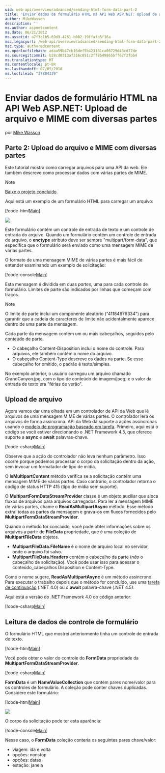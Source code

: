 ```yaml
---
uid: web-api/overview/advanced/sending-html-form-data-part-2
title: 'Enviar dados de formulário HTML na API Web ASP.NET: Upload de arquivo e com diversas partes MIME | Microsoft Docs'
author: MikeWasson
description: ''
ms.author: aspnetcontent
ms.date: 06/21/2012
ms.assetid: a7f3c1b5-69d9-4261-b082-19ffafa5f16a
msc.legacyurl: /web-api/overview/advanced/sending-html-form-data-part-2
msc.type: authoredcontent
ms.openlocfilehash: adaa59b47cb16def5b423181ca06729d43cd77de
ms.sourcegitcommit: b28cd0313af316c051c2ff8549865bff67f2fbb4
ms.translationtype: MT
ms.contentlocale: pt-BR
ms.lasthandoff: 07/05/2018
ms.locfileid: "37804339"
---
```

<a name="sending-html-form-data-in-aspnet-web-api-file-upload-and-multipart-mime"></a>Enviar dados de formulário HTML na API Web ASP.NET: Upload de arquivo e MIME com diversas partes
====================
por [Mike Wasson](https://github.com/MikeWasson)

## <a name="part-2-file-upload-and-multipart-mime"></a>Parte 2: Upload do arquivo e MIME com diversas partes

Este tutorial mostra como carregar arquivos para uma API da web. Ele também descreve como processar dados com várias partes de MIME.

> [!NOTE]
> [Baixe o projeto concluído](https://code.msdn.microsoft.com/ASPNET-Web-API-File-Upload-a8c0fb0d).


Aqui está um exemplo de um formulário HTML para carregar um arquivo:

[!code-html[Main](sending-html-form-data-part-2/samples/sample1.html)]

![](sending-html-form-data-part-2/_static/image1.png)

Este formulário contém um controle de entrada de texto e um controle de entrada do arquivo. Quando um formulário contém um controle de entrada de arquivo, o **enctype** atributo deve ser sempre &quot;multipart/form-data&quot;, que especifica que o formulário será enviado como uma mensagem MIME de várias partes.

O formato de uma mensagem MIME de várias partes é mais fácil de entender examinando um exemplo de solicitação:

[!code-console[Main](sending-html-form-data-part-2/samples/sample2.cmd)]

Esta mensagem é dividida em duas *partes*, uma para cada controle de formulário. Limites de parte são indicados por linhas que começam com traços.

> [!NOTE]
> O limite de parte inclui um componente aleatório (&quot;41184676334&quot;) para garantir que a cadeia de caracteres de limite não acidentalmente aparece dentro de uma parte da mensagem.


Cada parte da mensagem contém um ou mais cabeçalhos, seguidos pelo conteúdo de parte.

- O cabeçalho Content-Disposition inclui o nome do controle. Para arquivos, ele também contém o nome do arquivo.
- O cabeçalho Content-Type descreve os dados na parte. Se esse cabeçalho for omitido, o padrão é texto/simples.

No exemplo anterior, o usuário carregou um arquivo chamado GrandCanyon.jpg, com o tipo de conteúdo de imagem/jpeg; e o valor da entrada de texto era &quot;férias de verão&quot;.

## <a name="file-upload"></a>Upload de arquivo

Agora vamos dar uma olhada em um controlador de API da Web que lê arquivos de uma mensagem MIME de várias partes. O controlador lerá os arquivos de forma assíncrona. API da Web dá suporte a ações assíncronas usando o [modelo de programação baseado em tarefa](https://msdn.microsoft.com/library/dd460693.aspx). Primeiro, aqui está o código se você estiver direcionando o .NET Framework 4.5, que oferece suporte a **async** e **await** palavras-chave.

[!code-csharp[Main](sending-html-form-data-part-2/samples/sample3.cs)]

Observe que a ação do controlador não leva nenhum parâmetro. Isso ocorre porque podemos processar o corpo da solicitação dentro da ação, sem invocar um formatador de tipo de mídia.

O **IsMultipartContent** método verifica se a solicitação contém uma mensagem MIME de várias partes. Caso contrário, o controlador retorna o código de status HTTP 415 (tipo de mídia sem suporte).

O **MultipartFormDataStreamProvider** classe é um objeto auxiliar que aloca fluxos de arquivos para arquivos carregados. Para ler a mensagem MIME de várias partes, chame o **ReadAsMultipartAsync** método. Esse método extrai todas as partes da mensagem e grava-os em fluxos fornecidos pelo **MultipartFormDataStreamProvider**.

Quando o método for concluído, você pode obter informações sobre os arquivos a partir de **FileData** propriedade, que é uma coleção de **MultipartFileData** objetos.

- **MultipartFileData.FileName** é o nome de arquivo local no servidor, onde o arquivo foi salvo.
- **MultipartFileData.Headers** contém o cabeçalho da parte (*não* o cabeçalho de solicitação). Você pode usar isso para acessar o conteúdo\_cabeçalhos Disposition e Content-Type.

Como o nome sugere, **ReadAsMultipartAsync** é um método assíncrono. Para executar o trabalho depois que o método for concluído, use uma [tarefa de continuação](https://msdn.microsoft.com/library/ee372288.aspx) (.NET 4.0) ou o **await** palavra-chave (.NET 4.5).

Aqui está a versão do .NET Framework 4.0 do código anterior:

[!code-csharp[Main](sending-html-form-data-part-2/samples/sample4.cs)]

## <a name="reading-form-control-data"></a>Leitura de dados de controle de formulário

O formulário HTML que mostrei anteriormente tinha um controle de entrada de texto.

[!code-html[Main](sending-html-form-data-part-2/samples/sample5.html)]

Você pode obter o valor do controle do **FormData** propriedade da **MultipartFormDataStreamProvider**.

[!code-csharp[Main](sending-html-form-data-part-2/samples/sample6.cs?highlight=15)]

**FormData** é um **NameValueCollection** que contém pares nome/valor para os controles de formulário. A coleção pode conter chaves duplicadas. Considere este formulário:

[!code-html[Main](sending-html-form-data-part-2/samples/sample7.html)]

![](sending-html-form-data-part-2/_static/image2.png)

O corpo da solicitação pode ter esta aparência:

[!code-console[Main](sending-html-form-data-part-2/samples/sample8.cmd)]

Nesse caso, o **FormData** coleção conteria os seguintes pares chave/valor:

- viagem: ida e volta
- opções: nonstop
- opções: datas
- estação: janela
